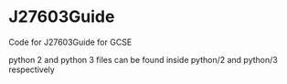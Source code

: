 # J27603Guide

Code for J27603Guide for GCSE

python 2 and python 3 files can be found inside python/2 and python/3 respectively
